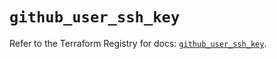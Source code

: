 # `github_user_ssh_key`

Refer to the Terraform Registry for docs: [`github_user_ssh_key`](https://registry.terraform.io/providers/integrations/github/6.7.0/docs/resources/user_ssh_key).
